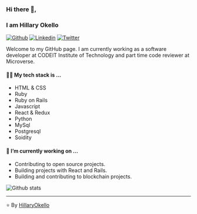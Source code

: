 ### Hi there 👋,
### I am Hillary Okello

[![Github](https://img.shields.io/badge/-Github-000?style=flat&logo=Github&logoColor=white)](https://github.com/HillaryOkello)
[![Linkedin](https://img.shields.io/badge/-LinkedIn-blue?style=flat&logo=Linkedin&logoColor=white)](https://www.linkedin.com/in/hillary-okello-b173101a4/)
[![Twitter](https://img.shields.io/badge/-Twitter-blue?style=flat&logo=Twitter&logoColor=white)](https://twitter.com/Kellyhillary4)

Welcome to my GitHub page. I am currently working as a software developer at CODEIT Institute of Technology and part time code reviewer at Microverse.

#### 👨‍💻 My tech stack is ...
* HTML & CSS
* Ruby
* Ruby on Rails
* Javascript
* React & Redux
* Python
* MySql
* Postgresql
* Soidity

#### 🔭 I’m currently working on ...
* Contributing to open source projects.
* Building projects with React and Rails.
* Building and contributing to blockchain projects.

![Github stats](https://github-readme-stats.vercel.app/api?username=HillaryOkello)

<hr/>


 :star: By [HillaryOkello](https://github.com/HillaryOkello)
